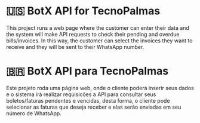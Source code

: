 # 🇺🇸 BotX API for TecnoPalmas
This project runs a web page where the customer can enter their data and the system will make API requests to check their pending and overdue bills/invoices. In this way, the customer can select the invoices they want to receive and they will be sent to their WhatsApp number.

# 🇧🇷 BotX API para TecnoPalmas
Este projeto roda uma página web, onde o cliente poderá inserir seus dados e o sistema irá realizar requisicões a API para consultar seus boletos/faturas pendentes e vencidas, desta forma, o cliente pode selecionar as faturas que deseja receber e elas serão enviadas em seu número de WhatsApp.

